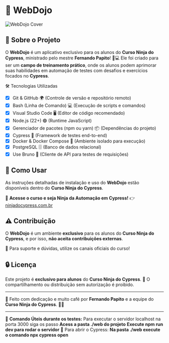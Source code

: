 # 🥋 WebDojo

![WebDojo Cover](.github/cover.png)

## 🚀 Sobre o Projeto

O **WebDojo** é um aplicativo exclusivo para os alunos do **Curso Ninja do Cypress**, ministrado pelo mestre **Fernando Papito**! 🥷💻 Ele foi criado para ser um **campo de treinamento prático**, onde os alunos podem aprimorar suas habilidades em automação de testes com desafios e exercícios focados no **Cypress**.

🛠️ Tecnologias Utilizadas

- [x] Git & GitHub 🌍 (Controle de versão e repositório remoto)
- [x] Bash (Linha de Comando) 💻 (Execução de scripts e comandos)
- [x] Visual Studio Code 🖥️ (Editor de código recomendado)
- [x] Node.js (22+) 🟢 (Runtime JavaScript)
- [x] Gerenciador de pacotes (npm ou yarn) 📦 (Dependências do projeto)
- [x] Cypress 🧪 (Framework de testes end-to-end)
- [x] Docker & Docker Compose 🐳 (Ambiente isolado para execução)
- [x] PostgreSQL 🗄 (Banco de dados relacional)
- [x] Use Bruno 🔌 (Cliente de API para testes de requisições)

## 📖 Como Usar

As instruções detalhadas de instalação e uso do **WebDojo** estão disponíveis dentro do **Curso Ninja do Cypress**.

🔗 **Acesse o curso e seja Ninja da Automação em Cypress!** 👉 [ninjadocypress.com.br](https://ninjadocypress.com.br)

## ⚠️ Contribuição

O **WebDojo** é um ambiente **exclusivo** para os alunos do **Curso Ninja do Cypress**, e por isso, **não aceita contribuições externas**.

📢 Para suporte e dúvidas, utilize os canais oficiais do curso!

## 🔒 Licença

Este projeto é **exclusivo para alunos** do **Curso Ninja do Cypress**. 🚫 O compartilhamento ou distribuição sem autorização é proibido.

------

💙 Feito com dedicação e muito café por **Fernando Papito** e a equipe do **Curso Ninja do Cypress**. 🚀🔥

------
📢 **Comando Úteis durante os testes:**
    Para executar o servidor localhost na porta 3000 siga os passo
        **Acess a pasta ./web do projeto**
        **Execute npm run dev para rodar o servidor**
📢 Para abrir o Cypress:
        **Na pasta ./web execute o comando npx cypress open**